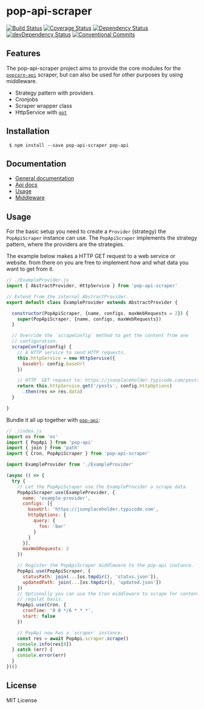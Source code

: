 # pop-api-scraper

[![Build Status][travis-image]][travis-url]
[![Coverage Status][coveralls-image]][coveralls-url]
[![Dependency Status][david-image]][david-url]
[![devDependency Status][david-dev-image]][david-dev-url]
[![Conventional Commits][commits-image]][commits-url]

[travis-image]: https://travis-ci.org/popcorn-official/pop-api-scraper.svg?branch=master
[travis-url]: https://travis-ci.org/popcorn-official/pop-api-scraper
[coveralls-image]: https://coveralls.io/repos/github/popcorn-official/pop-api-scraper/badge.svg?branch=master
[coveralls-url]: https://coveralls.io/github/popcorn-official/pop-api-scraper?branch=master
[david-image]: https://david-dm.org/popcorn-official/pop-api-scraper.svg
[david-url]: https://david-dm.org/popcorn-official/pop-api-scraper
[david-dev-image]: https://david-dm.org/popcorn-official/pop-api-scraper/dev-status.svg
[david-dev-url]: https://david-dm.org/popcorn-official/pop-api-scraper?type=dev
[commits-image]: https://img.shields.io/badge/Conventional%20Commits-1.0.0-green.svg
[commits-url]: https://conventionalcommits.org
## Features

The pop-api-scraper project aims to provide the core modules for the
[`popcorn-api`](https://github.com/popcorn-official/popcorn-api) scraper, but
can also be used for other purposes by using middleware.
 - Strategy pattern with providers
 - Cronjobs
 - Scraper wrapper class
 - HttpService with [`got`](https://github.com/sindresorhus/got)

## Installation

```
 $ npm install --save pop-api-scraper pop-api
```

## Documentation

 - [General documentation](https://popcorn-official.github.io/pop-api-scraper/manual/index.html)
 - [Api docs](https://popcorn-official.github.io/pop-api-scraper/identifiers.html)
 - [Usage](https://popcorn-official.github.io/pop-api-scraper/manual/usage.html)
 - [Middleware](https://popcorn-official.github.io/pop-api-scraper/manual/middleware.html)

## Usage

For the basic setup you need to create a `Provider` (strategy) the
`PopApiScraper` instance can use. The `PopApiScraper` implements the strategy
pattern, where the providers are the strategies.

The example below makes a HTTP GET request to a web service or website. from
there on you are free to implement how and what data you want to get from it.

```js
// ./ExampleProvider.js
import { AbstractProvider, HttpService } from 'pop-api-scraper'

// Extend from the internal AbstractProvider.
export default class ExampleProvider extends AbstractProvider {

  constructor(PopApiScraper, {name, configs, maxWebRequests = 2}) {
    super(PopApiScraper, {name, configs, maxWebRequests})
  }

  // Override the `scrapeConfig` method to get the content from one
  // configuration.
  scrapeConfig(config) {
    // A HTTP service to send HTTP requests.
    this.httpService = new HttpService({
      baseUrl: config.baseUrl
    })

    // HTTP  GET request to: https://jsonplaceholder.typicode.com/posts?foo=bar
    return this.httpService.get('/posts', config.httpOptions)
      .then(res => res.data)
  }

}
```

Bundle it all up together with
[`pop-api`](https://github.com/popcorn-official/pop-api):

```js
// ./index.js
import os from 'os'
import { PopApi } from 'pop-api'
import { join } from 'path'
import { Cron, PopApiScraper } from 'pop-api-scraper'

import ExampleProvider from './ExampleProvider'

(async () => {
  try {
    // Let the PopApiScraper use the ExampleProvider o scrape data.
    PopApiScraper.use(ExampleProvider, {
      name: 'example-provider',
      configs: [{
        baseUrl: 'https://jsonplaceholder.typicode.com',
        httpOptions: {
          query: {
            foo: 'bar'
          }
        }
      }],
      maxWebRequests: 2
    })

    // Register the PopApiScraper middleware to the pop-api instance.
    PopApi.use(PopApiScraper, {
      statusPath: join(...[os.tmpdir(), 'status.json']),
      updatedPath: join(...[os.tmpdir(), 'updated.json'])
    })
    // Optionally you can use the Cron middleware to scrape for content on a
    // regulat basis.
    PopApi.use(Cron, {
      cronTime: '0 0 */6 * * *',
      start: false
    })

    // PopApi now has a `scraper` instance.
    const res = await PopApi.scraper.scrape()
    console.info(res[0])
  } catch (err) {
    console.error(err)
  }
})()
```

## License

MIT License
